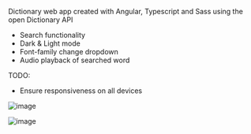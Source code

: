 Dictionary web app created with Angular, Typescript and Sass using the open Dictionary API

- Search functionality
- Dark & Light mode
- Font-family change dropdown
- Audio playback of searched word

TODO: 
- Ensure responsiveness on all devices

![image](https://github.com/KathrynDavies123/dictionary-app/assets/103680044/54c13701-fb86-4658-947f-30471d66963e)

![image](https://github.com/KathrynDavies123/dictionary-app/assets/103680044/226b4d2c-8cb9-4447-8da3-19387d2b485a)
